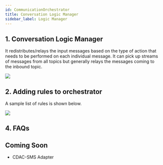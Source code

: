 ```yaml
---
id: CommunicationOrchestrator
title: Conversation Logic Manager
sidebar_label: Logic Manager
---
```


## 1. Conversation Logic Manager

It redistributes/relays the input messages based on the type of action that needs to be performed on each individual message. It can pick up streams of messages from all topics but generally relays the messages coming to the inbound topic.

![](https://samagra-development.github.io/docs/img/drools.png)

## 2. Adding rules to orchestrator

A sample list of rules is shown below.

![](https://samagra-development.github.io/docs/img/drools.png)

## 4. FAQs

## Coming Soon

- CDAC-SMS Adapter
